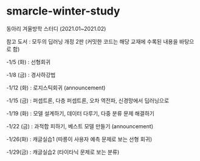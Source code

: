 # smarcle-winter-study
동아리 겨울방학 스터디 (2021.01~2021.02)

참고 도서 : 모두의 딥러닝 개정 2판 (커밋한 코드는 해당 교재에 수록된 내용을 바탕으로 함)

-1/5 (화) : 선형회귀

-1/8 (금) : 경사하강법

-1/12 (화) : 로지스틱회귀 (announcement)
 
-1/15 (금) : 퍼셉트론, 다층 퍼셉트론, 오차 역전파, 신경망에서 딥러닝으로

-1/19 (화) : 모델 설계하기, 데이터 다루기, 다중 분류 문제 해결하기

-1/22 (금) : 과적합 피하기, 베스트 모델 만들기 (announcement)


-1/26(화) : 캐글실습1 (따릉이 사용자 예측 문제로 보는 선형 회귀)

-1/29(금) : 캐글실습2 (타이타닉 문제로 보는 분류)

